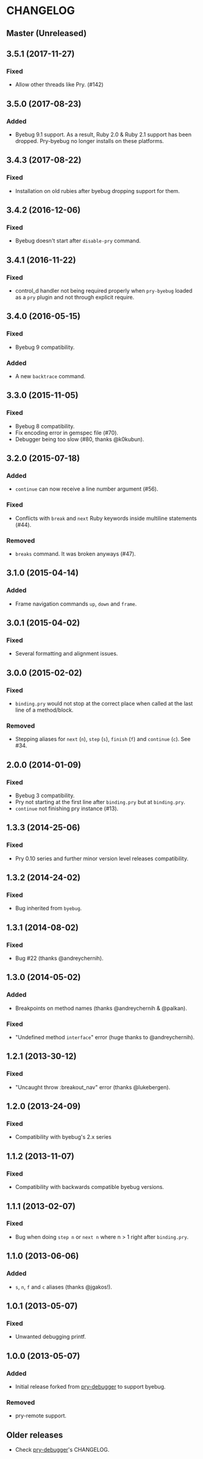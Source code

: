 # CHANGELOG

## Master (Unreleased)

## 3.5.1 (2017-11-27)

### Fixed

* Allow other threads like Pry. (#142)

## 3.5.0 (2017-08-23)

### Added

* Byebug 9.1 support. As a result, Ruby 2.0 & Ruby 2.1 support has been dropped.
  Pry-byebug no longer installs on these platforms.

## 3.4.3 (2017-08-22)

### Fixed

* Installation on old rubies after byebug dropping support for them.

## 3.4.2 (2016-12-06)

### Fixed

* Byebug doesn't start after `disable-pry` command.

## 3.4.1 (2016-11-22)

### Fixed

* control_d handler not being required properly when `pry-byebug` loaded
  as a `pry` plugin and not through explicit require.

## 3.4.0 (2016-05-15)

### Fixed

* Byebug 9 compatibility.

### Added

* A new `backtrace` command.

## 3.3.0 (2015-11-05)

### Fixed

* Byebug 8 compatibility.
* Fix encoding error in gemspec file (#70).
* Debugger being too slow (#80, thanks @k0kubun).

## 3.2.0 (2015-07-18)

### Added

* `continue` can now receive a line number argument (#56).

### Fixed

* Conflicts with `break` and `next` Ruby keywords inside multiline statements
  (#44).

### Removed

* `breaks` command. It was broken anyways (#47).

## 3.1.0 (2015-04-14)

### Added

* Frame navigation commands `up`, `down` and `frame`.

## 3.0.1 (2015-04-02)

### Fixed

* Several formatting and alignment issues.

## 3.0.0 (2015-02-02)

### Fixed

* `binding.pry` would not stop at the correct place when called at the last
  line of a method/block.

### Removed

* Stepping aliases for `next` (`n`), `step` (`s`), `finish` (`f`) and `continue`
  (`c`). See #34.

## 2.0.0 (2014-01-09)

### Fixed

* Byebug 3 compatibility.
* Pry not starting at the first line after `binding.pry`  but at `binding.pry`.
* `continue` not finishing pry instance (#13).

## 1.3.3 (2014-25-06)

### Fixed

* Pry 0.10 series and further minor version level releases compatibility.

## 1.3.2 (2014-24-02)

### Fixed

* Bug inherited from `byebug`.

## 1.3.1 (2014-08-02)

### Fixed

* Bug #22 (thanks @andreychernih).

## 1.3.0 (2014-05-02)

### Added

* Breakpoints on method names (thanks @andreychernih & @palkan).

### Fixed

* "Undefined method `interface`" error (huge thanks to @andreychernih).

## 1.2.1 (2013-30-12)

### Fixed

* "Uncaught throw :breakout_nav" error (thanks @lukebergen).

## 1.2.0 (2013-24-09)

### Fixed

* Compatibility with byebug's 2.x series

## 1.1.2 (2013-11-07)

### Fixed

* Compatibility with backwards compatible byebug versions.

## 1.1.1 (2013-02-07)

### Fixed

* Bug when doing `step n` or `next n` where n > 1 right after `binding.pry`.

## 1.1.0 (2013-06-06)

### Added

* `s`, `n`, `f` and `c` aliases (thanks @jgakos!).

## 1.0.1 (2013-05-07)

### Fixed

* Unwanted debugging printf.

## 1.0.0 (2013-05-07)

### Added

* Initial release forked from
  [pry-debugger](https://github.com/nixme/pry-debugger) to support byebug.

### Removed

* pry-remote support.

## Older releases

* Check [pry-debugger](https://github.com/nixme/pry-debugger)'s CHANGELOG.
